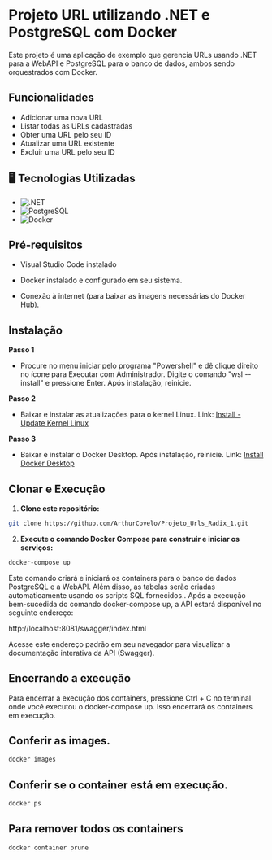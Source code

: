# Projeto URL utilizando .NET e PostgreSQL com Docker

Este projeto é uma aplicação de exemplo que gerencia URLs usando .NET para a WebAPI e PostgreSQL para o banco de dados, ambos sendo orquestrados com Docker.

## Funcionalidades

- Adicionar uma nova URL
- Listar todas as URLs cadastradas
- Obter uma URL pelo seu ID
- Atualizar uma URL existente
- Excluir uma URL pelo seu ID

## 🖥️ Tecnologias Utilizadas

- ![.NET](https://img.shields.io/badge/.NET-%235C2D91.svg?style=for-the-badge&logo=.net&logoColor=white) 
- ![PostgreSQL](https://img.shields.io/badge/PostgreSQL-316192?style=for-the-badge&logo=postgresql&logoColor=white)
- ![Docker](https://img.shields.io/badge/Docker-2496ED?style=for-the-badge&logo=docker&logoColor=white)


## Pré-requisitos

- Visual Studio Code instalado

- Docker instalado e configurado em seu sistema.
- Conexão à internet (para baixar as imagens necessárias do Docker Hub).

## Instalação

**Passo 1**
- Procure no menu iniciar pelo programa "Powershell" e dê clique direito no ícone para Executar com Administrador. Digite o comando "wsl --install" e pressione Enter. Após instalação, reinicie.

**Passo 2**
- Baixar e instalar as atualizações para o kernel Linux.
Link: [Install -Update Kernel Linux](https://www.youtube.com/redirect?event=video_description&redir_token=QUFFLUhqbWQ2UFVUMy1JWGk2cjI4LV9iUUZWWW5DTjVJUXxBQ3Jtc0ttemh3b2lTZ2VyNlI3d2o3OWZwYk5lLWk1MTJpa3NWcEZYdHJRQndDNlRPVmw0TGJFM1B2V1NyOXl4d3Y3UFRpMGR3OFFQdWVQSXNZS1JHb2RrbFVaQjkyclNvS1d1Y3F1SjdHVUNmTUFsX0swVFVQSQ&q=https%3A%2F%2Fwslstorestorage.blob.core.windows.net%2Fwslblob%2Fwsl_update_x64.msi&v=kh1gkqCrNx4)

**Passo 3**
- Baixar e instalar o Docker Desktop. Após instalação, reinicie.
Link: [Install Docker Desktop](https://docs.docker.com/desktop/install/windows-install/)

## Clonar e Execução

1. **Clone este repositório:**

```bash
git clone https://github.com/ArthurCovelo/Projeto_Urls_Radix_1.git
```
2. **Execute o comando Docker Compose para construir e iniciar os serviços:**
```bash
docker-compose up
```

Este comando criará e iniciará os containers para o banco de dados PostgreSQL e a WebAPI. 
Além disso, as tabelas serão criadas automaticamente usando os scripts SQL fornecidos..
Após a execução bem-sucedida do comando docker-compose up, a API estará disponível no seguinte endereço:

http://localhost:8081/swagger/index.html

Acesse este endereço padrão em seu navegador para visualizar a documentação interativa da API (Swagger).

## Encerrando a execução
Para encerrar a execução dos containers, pressione Ctrl + C no terminal onde você executou o docker-compose up. Isso encerrará os containers em execução.

## Conferir as images.
```bash
docker images
```
## Conferir se o container está em execução.
```bash
docker ps
```
## Para remover todos os containers
```bash
docker container prune
```

